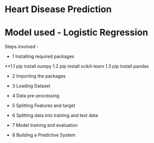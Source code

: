 # Heart Disease Prediction

# Model used - Logistic Regression

Steps involved -

* 1 Installing required packages

**1.1 pip install numpy
1.2 pip install scikit-learn
1.3 pip install pandas

* 2 Importing the packages

* 3 Loading Dataset

* 4 Data pre-processing

* 5 Splitting Features and target

* 6 Splitting data into training and test data

* 7 Model training and evaluation

* 8 Building a Predictive System
